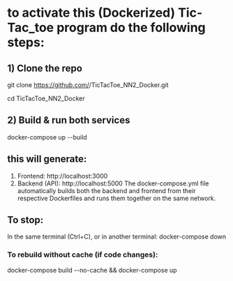 # to activate this (Dockerized) Tic-Tac_toe program do the following steps:

## 1) Clone the repo
git clone https://github.com/<your-username>/TicTacToe_NN2_Docker.git

cd TicTacToe_NN2_Docker

## 2) Build & run both services
docker-compose up --build

## this will generate:
1. Frontend: http://localhost:3000
2. Backend (API): http://localhost:5000
The docker-compose.yml file automatically builds both the backend and frontend from their respective Dockerfiles and runs them together on the same network.

## To stop:
In the same terminal (Ctrl+C), or in another terminal:
docker-compose down


### To rebuild without cache (if code changes):
docker-compose build --no-cache && docker-compose up
